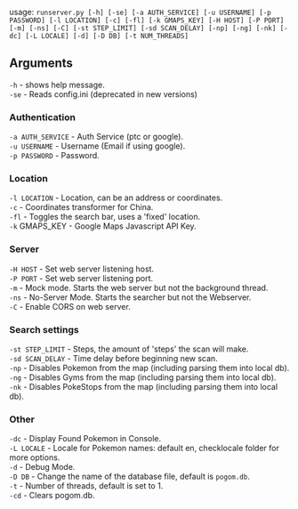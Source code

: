 usage: `runserver.py [-h] [-se] [-a AUTH_SERVICE] [-u USERNAME] [-p PASSWORD]
                     [-l LOCATION] [-c] [-fl] [-k GMAPS_KEY]
                     [-H HOST] [-P PORT] [-m] [-ns] [-C]
                     [-st STEP_LIMIT] [-sd SCAN_DELAY] [-np] [-ng] [-nk]
                     [-dc] [-L LOCALE] [-d] [-D DB] [-t NUM_THREADS] `

## Arguments

`-h` - shows help message.  
`-se` - Reads config.ini (deprecated in new versions)
### Authentication
`-a AUTH_SERVICE` - Auth Service (ptc or google).  
`-u USERNAME` - Username (Email if using google).  
`-p PASSWORD` - Password.  

### Location
`-l LOCATION` - Location, can be an address or coordinates.  
`-c` - Coordinates transformer for China.  
`-fl` - Toggles the search bar, uses a 'fixed' location.  
`-k` GMAPS_KEY - Google Maps Javascript API Key.  

### Server
`-H HOST` - Set web server listening host.  
`-P PORT` - Set web server listening port.  
`-m` - Mock mode. Starts the web server but not the background thread.  
`-ns` - No-Server Mode. Starts the searcher but not the Webserver.  
`-C` - Enable CORS on web server.  

### Search settings
`-st STEP_LIMIT` - Steps, the amount of 'steps' the scan will make.  
`-sd SCAN_DELAY` - Time delay before beginning new scan.  
`-np` - Disables Pokemon from the map (including parsing them into local db).  
`-ng` - Disables Gyms from the map (including parsing them into local db).  
`-nk` - Disables PokeStops from the map (including parsing them into local db).  

### Other
`-dc` - Display Found Pokemon in Console.  
`-L LOCALE` - Locale for Pokemon names: default en, checklocale folder for more options.  
`-d` - Debug Mode.  
`-D DB`  - Change the name of the database file, default is `pogom.db`.  
`-t` - Number of threads, default is set to 1.  
`-cd` - Clears pogom.db.